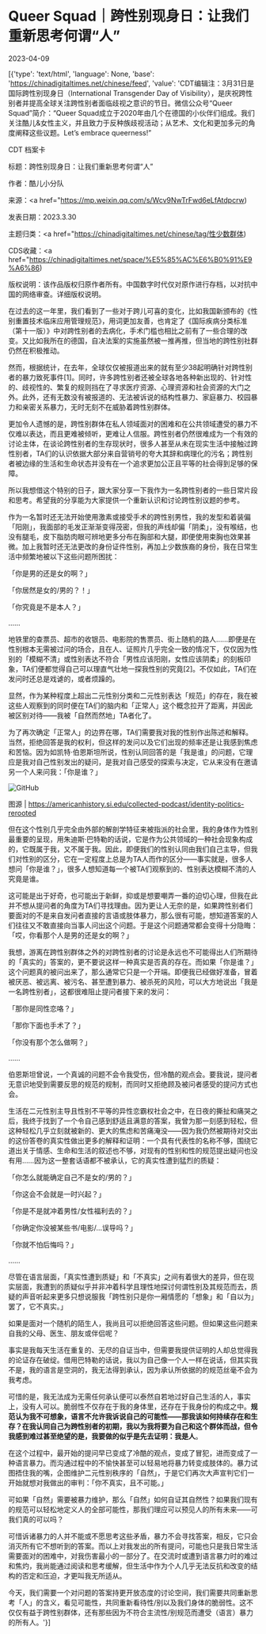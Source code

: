 # Queer Squad｜跨性别现身日：让我们重新思考何谓“人”

2023-04-09

[{'type': 'text/html', 'language': None, 'base': 'https://chinadigitaltimes.net/chinese/feed', 'value': 'CDT编辑注：3月31日是国际跨性别现身日（International Transgender Day of Visibility），是庆祝跨性别者并提高全球关注跨性别者面临歧视之意识的节日。微信公众号“Queer Squad”简介：“Queer Squad成立于2020年由几个在德国的小伙伴们组成。我们关注酷儿&amp;女性主义，并且致力于反种族歧视活动；从艺术、文化和更加多元的角度阐释这些议题。Let&#8217;s embrace queerness!”



CDT 档案卡

标题：跨性别现身日：让我们重新思考何谓“人”

作者：酷儿小分队

来源：<a href="https://mp.weixin.qq.com/s/Wcv9NwTrFwd6eLfAtdpcrw)

发表日期：2023.3.30

主题归类：<a href="https://chinadigitaltimes.net/chinese/tag/性少数群体)

CDS收藏：<a href="https://chinadigitaltimes.net/space/%E5%85%AC%E6%B0%91%E9%A6%86)

版权说明：该作品版权归原作者所有。中国数字时代仅对原作进行存档，以对抗中国的网络审查。详细版权说明。





在过去的这一年里，我们看到了一些对于跨儿可喜的变化，比如我国新颁布的《性别重置技术临床应用管理规范》，用词更加友善，也肯定了《国际疾病分类标准（第十一版）》中对跨性别者的去病化，手术门槛也相比之前有了一些合理的改变。又比如我所在的德国，自决法案的实施虽然被一推再推，但当地的跨性别社群仍然在积极推动。

然而，根据统计，在去年，全球仅仅被报道出来的就有至少38起明确针对跨性别者的暴力致死事件[1]。同时，许多跨性别者还被全球各地各种新出现的、针对性的、歧视性的、繁复的规则挡在了寻求医疗资源、心理资源和社会资源的大门之外。此外，还有无数没有被报道的、无法被诉说的结构性暴力、家庭暴力、校园暴力和亲密关系暴力，无时无刻不在威胁着跨性别群体。

更加令人遗憾的是，跨性别群体在私人领域面对的困难和在公共领域遭受的暴力不仅难以表达，而且更难被倾听，更难让人信服。跨性别者仍然很难成为一个有效的讨论主体，在谈论跨性别者的生存现状时，很多人甚至从未在现实生活中接触过跨性别者，TA们的认识依据大部分来自营销号的夸大其辞和病理化的污名；跨性别者被边缘的生活和生命状态并没有在一个追求更加公正且平等的社会得到足够的保障。

所以我想借这个特别的日子，跟大家分享一下我作为一名跨性别者的一些日常片段和思考。希望我的分享能为大家提供一个重新认识和讨论跨性别议题的参考。

作为一名暂时还无法开始使用激素或接受手术的跨性别男性，我的发型和着装偏「阳刚」，我面部的毛发正渐渐变得茂密，但我的声线却偏「阴柔」，没有喉结，也没有腿毛，皮下脂肪肉眼可辨地更多分布在胸部和大腿，即便使用束胸也效果甚微。加上我暂时还无法更改的身份证件性别，再加上少数族裔的身份，我在日常生活中频繁地被以下这些问题所困扰：

「你是男的还是女的啊？」

「你居然是女的/男的？！」

「你究竟是不是本人？」

……

地铁里的查票员、超市的收银员、电影院的售票员、街上随机的路人……即便是在性别根本无需被过问的场合，且在人、证照片几乎完全一致的情况下，仅仅因为性别的「模糊不清」或性别表达不符合「男性应该阳刚，女性应该阴柔」的刻板印象，TA们便都觉得自己可以理直气壮地一探我性别的究竟[2]。不仅如此，TA们在发问时还总是戏谑的，或者烦躁的。

显然，作为某种程度上超出二元性别分类和二元性别表达「规范」的存在，我在被这些人观察到的同时便在TA们的脑内和「正常人」这个概念拉开了距离，并因此被区别对待——我被「自然而然地」TA者化了。

为了再次确定「正常人」的边界在哪，TA们需要我对我的性别作出陈述和解释。当然，拒绝回答是我的权利，但这样的发问以及它们出现的频率还是让我感到焦虑和苦恼。因为如凯特·伯恩斯坦所说，性别认同回答的是「我是谁」的问题，它理应是我对自己性别发出的疑问，是我对自己感受的探索与决定，它从来没有在邀请另一个人来问我：「你是谁？」

![GitHub](https://chinadigitaltimes.net/chinese/files/2023/04/Screen-Shot-2023-04-08-at-9.30.12-PM.png)

图源 | https://americanhistory.si.edu/collected-podcast/identity-politics-rerooted

但在这个性别几乎完全由外部的解剖学特征来被指派的社会里，我的身体作为性别最重要的呈现，用朱迪斯·巴特勒的话说，它是作为公共领域的一种社会现象构成的，它既属于我，又不属于我。因此，即便我们的性别认同由我们自己主导，但我们对性别的区分，它在一定程度上总是为TA人而作的区分——事实就是，很多人想问「你是谁？」，很多人想知道每一个被TA们观察到的、性别表达模糊不清的人究竟是谁。

这可能是出于好奇，也可能出于新鲜，抑或是想要嘲弄一番的迫切心理，但我在此并不想从提问者的角度为TA们寻找理由。因为更让人无奈的是，如果跨性别者们要面对的不是来自发问者直接的言语或肢体暴力，那么很有可能，想知道答案的人们往往又不敢直接向当事人问出这个问题。于是这个问题通常都会变得十分隐晦：「哎，你看那个人是男的还是女的啊？」

我想，游离在跨性别群体之外的对跨性别者的讨论是永远也不可能得出人们所期待的「真实的」答案的，更不要说这样一种真实是否真的存在。而如果「你是谁？」这个问题真的被问出来了，那么通常它只是一个开端。即便我已经做好准备，冒着被厌恶、被远离、被污名、甚至遭到暴力、被杀死的风险，可以大方地说出「我是一名跨性别者」，这都很难阻止提问者接下来的发问：

「那你是同性恋咯？」

「那你下面也手术了？」

「你没有那个怎么做啊？」

……

伯恩斯坦曾说，一个真诚的问题不会令我受伤，但冷酷的观点会。要我说，提问者无意识地受到需要反思的规范的规制，而同时又拒绝顾及被问者感受的提问方式也会。

生活在二元性别主导且性别不平等的异性恋霸权社会之中，在日夜的撕扯和痛哭之后，我终于找到了一个令自己感到舒适且满意的答案，我曾为那一刻感到轻松，但这种轻松几乎立刻就被新的、更大的焦虑和苦痛淹没——因为我仍然被期待对交出的这份答卷的真实性做出更多的解释和证明：一个具有代表性的名称不够，围绕它道出关于情感、生命和生活的叙述也不够，对现有的性别和性的规范提出疑问也没有用……因为这一整套话语都不被承认，它的真实性遭到猛烈的质疑：

「你怎么就能确定自己不是女的/男的？」

「你这会不会就是一时兴起？」

「你是不是就冲着男性/女性福利去的？」

「你确定你没被某些书/电影/…误导吗？」

「你就不怕后悔吗？」

……

尽管在语言层面，「真实性遭到质疑」和「不真实」之间有着很大的差异，但在现实层面，我遭到的质疑似乎并非冲着科学且理性地探讨何谓性别及其规范而去，质疑的声音听起来更多只想说服我「跨性别只是你一厢情愿的「想象」和「自以为」罢了，它不真实。」

如果是面对一个随机的陌生人，我尚且可以拒绝回答这些问题。但如果这些问题来自我的父母、医生、朋友或伴侣呢？

事实是我每天生活在重复的、无尽的自证当中，但需要我提供证明的人却总觉得我的论证存在破绽。借用巴特勒的话说，我以为自己像一个人一样在说话，但其实我不是，我的语言是空洞的，我无法得到承认，因为承认所依据的的规范丝毫不会为我考虑。

可惜的是，我无法成为无需任何承认便可以泰然自若地过好自己生活的人，事实上，没有人可以。脆弱性不仅存在于我的身体里，还存在于我身份的构成之中。**规范认为我不可想象，语言不允许我诉说自己的可能性——那我该如何持续存在和生存？在我认同自己为跨性别者的初期，我以为我将要为自己和这个群体而战，但令我感到难过甚至绝望的是，我要做的似乎是先去证明：我是人**。

在这个过程中，最开始的提问早已变成了冷酷的观点，变成了冒犯，进而变成了一种语言暴力。而沟通过程中的不愉快甚至可以轻易地将暴力转变成肢体的。暴力试图捂住我的嘴，企图维护二元性别秩序的「自然」，于是它们再次大声宣判它们一开始就想对我做出的审判：「你不真实，且不可能。」

可如果「自然」需要被暴力维护，那么「自然」如何自证其自然性？如果我们现有的规范可以轻松地定义人的全部可能性，那我们理应可以预见人的所有未来——可我们真的可以吗？

可惜诉诸暴力的人并不能或不愿思考这些矛盾，暴力不会寻找答案，相反，它只会消灭所有它不想听到的答案。而以上对我发出的所有提问，可能也只是我日常生活需要面对的困难中，对我伤害最小的一部分了。在交流时或遭到语言暴力时的难过和焦灼，我尚能通过阅读和思考缓解，但生活中作为个人几乎无法反抗和改变的结构的否定和压迫，才更叫我无所适从。

今天，我们需要一个对问题的答案持更开放态度的讨论空间，我们需要共同重新思考「人」的含义，看见可能性，共同重新看待性/别以及我们身体的脆弱性。这不仅仅有益于跨性别群体，还有那些因为不符合主流性/别规范而遭受（语言）暴力的所有人。'}]